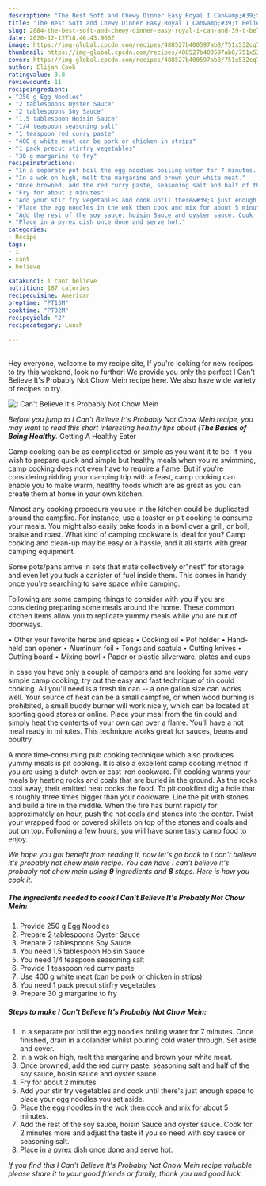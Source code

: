 ```yaml
---
description: "The Best Soft and Chewy Dinner Easy Royal I Can&amp;#39;t Believe It&amp;#39;s Probably Not Chow Mein"
title: "The Best Soft and Chewy Dinner Easy Royal I Can&amp;#39;t Believe It&amp;#39;s Probably Not Chow Mein"
slug: 2884-the-best-soft-and-chewy-dinner-easy-royal-i-can-and-39-t-believe-it-and-39-s-probably-not-chow-mein
date: 2020-12-12T18:46:43.966Z
image: https://img-global.cpcdn.com/recipes/488527b400597ab8/751x532cq70/i-cant-believe-its-probably-not-chow-mein-recipe-main-photo.jpg
thumbnail: https://img-global.cpcdn.com/recipes/488527b400597ab8/751x532cq70/i-cant-believe-its-probably-not-chow-mein-recipe-main-photo.jpg
cover: https://img-global.cpcdn.com/recipes/488527b400597ab8/751x532cq70/i-cant-believe-its-probably-not-chow-mein-recipe-main-photo.jpg
author: Elijah Cook
ratingvalue: 3.8
reviewcount: 11
recipeingredient:
- "250 g Egg Noodles"
- "2 tablespoons Oyster Sauce"
- "2 tablespoons Soy Sauce"
- "1.5 tablespoon Hoisin Sauce"
- "1/4 teaspoon seasoning salt"
- "1 teaspoon red curry paste"
- "400 g white meat can be pork or chicken in strips"
- "1 pack precut stirfry vegetables"
- "30 g margarine to fry"
recipeinstructions:
- "In a separate pot boil the egg noodles boiling water for 7 minutes. Once finished, drain in a colander whilst pouring cold water through. Set aside and cover."
- "In a wok on high, melt the margarine and brown your white meat."
- "Once browned, add the red curry paste, seasoning salt and half of the soy sauce, hoisin sauce and oyster sauce."
- "Fry for about 2 minutes"
- "Add your stir fry vegetables and cook until there&#39;s just enough space to place your egg noodles you set aside."
- "Place the egg noodles in the wok then cook and mix for about 5 minutes."
- "Add the rest of the soy sauce, hoisin Sauce and oyster sauce. Cook for 2 minutes more and adjust the taste if you so need with soy sauce or seasoning salt."
- "Place in a pyrex dish once done and serve hot."
categories:
- Recipe
tags:
- i
- cant
- believe

katakunci: i cant believe 
nutrition: 187 calories
recipecuisine: American
preptime: "PT13M"
cooktime: "PT32M"
recipeyield: "2"
recipecategory: Lunch

---
```

<br>
Hey everyone, welcome to my recipe site, If you're looking for new recipes to try this weekend, look no further! We provide you only the perfect I Can&#39;t Believe It&#39;s Probably Not Chow Mein recipe here. We also have wide variety of recipes to try.
<br>


![I Can&#39;t Believe It&#39;s Probably Not Chow Mein](https://img-global.cpcdn.com/recipes/488527b400597ab8/751x532cq70/i-cant-believe-its-probably-not-chow-mein-recipe-main-photo.jpg)

<i>Before you jump to I Can&#39;t Believe It&#39;s Probably Not Chow Mein recipe, you may want to read this short interesting healthy tips about {<strong>The Basics of Being Healthy</strong>.</i>
Getting A Healthy Eater

    
Camp cooking can be as complicated or simple as you want it to be. If you wish to prepare quick and simple but healthy meals when you're swimming, camp cooking does not even have to require a flame. But if you're considering ridding your camping trip with a feast, camp cooking can enable you to make warm, healthy foods which are as great as you can create them at home in your own kitchen.

 Almost any cooking procedure you use in the kitchen could be duplicated around the campfire. For instance, use a toaster or pit cooking to consume your meals. You might also easily bake foods in a bowl over a grill, or boil, braise and roast. What kind of camping cookware is ideal for you? Camp cooking and clean-up may be easy or a hassle, and it all starts with great camping equipment.

Some pots/pans arrive in sets that mate collectively or"nest" for storage and even let you tuck a canister of fuel inside them. This comes in handy once you're searching to save space while camping.

Following are some camping things to consider with you if you are considering preparing some meals around the home. These common kitchen items allow you to replicate yummy meals while you are out of doorways.


• Other your favorite herbs and spices
• Cooking oil
• Pot holder
• Hand-held can opener
• Aluminum foil
• Tongs and spatula
• Cutting knives
• Cutting board
• Mixing bowl
• Paper or plastic silverware, plates and cups

In case you have only a couple of campers and are looking for some very simple camp cooking, try out the easy and fast technique of tin could cooking. All you'll need is a fresh tin can -- a one gallon size can works well. Your source of heat can be a small campfire, or when wood burning is prohibited, a small buddy burner will work nicely, which can be located at sporting good stores or online. Place your meal from the tin could and simply heat the contents of your own can over a flame. You'll have a hot meal ready in minutes.  This technique works great for sauces, beans and poultry.

A more time-consuming pub cooking technique which also produces yummy meals is pit cooking.  It is also a excellent camp cooking method if you are using a dutch oven or cast iron cookware. Pit cooking warms your meals by heating rocks and coals that are buried in the ground. As the rocks cool away, their emitted heat cooks the food. To pit cookfirst dig a hole that is roughly three times bigger than your cookware. Line the pit with stones and build a fire in the middle. When the fire has burnt rapidly for approximately an hour, push the hot coals and stones into the center. Twist your wrapped food or covered skillets on top of the stones and coals and put on top. Following a few hours, you will have some tasty camp food to enjoy.


<i>We hope you got benefit from reading it, now let's go back to i can&#39;t believe it&#39;s probably not chow mein recipe. You can have i can&#39;t believe it&#39;s probably not chow mein using <strong>9</strong> ingredients and <strong>8</strong> steps. Here is how you cook it.
</i>

##### The ingredients needed to cook I Can&#39;t Believe It&#39;s Probably Not Chow Mein:

1. Provide 250 g Egg Noodles
1. Prepare 2 tablespoons Oyster Sauce
1. Prepare 2 tablespoons Soy Sauce
1. You need 1.5 tablespoon Hoisin Sauce
1. You need 1/4 teaspoon seasoning salt
1. Provide 1 teaspoon red curry paste
1. Use 400 g white meat (can be pork or chicken in strips)
1. You need 1 pack precut stirfry vegetables
1. Prepare 30 g margarine to fry


##### Steps to make I Can&#39;t Believe It&#39;s Probably Not Chow Mein:

1. In a separate pot boil the egg noodles boiling water for 7 minutes. Once finished, drain in a colander whilst pouring cold water through. Set aside and cover.
1. In a wok on high, melt the margarine and brown your white meat.
1. Once browned, add the red curry paste, seasoning salt and half of the soy sauce, hoisin sauce and oyster sauce.
1. Fry for about 2 minutes
1. Add your stir fry vegetables and cook until there&#39;s just enough space to place your egg noodles you set aside.
1. Place the egg noodles in the wok then cook and mix for about 5 minutes.
1. Add the rest of the soy sauce, hoisin Sauce and oyster sauce. Cook for 2 minutes more and adjust the taste if you so need with soy sauce or seasoning salt.
1. Place in a pyrex dish once done and serve hot.




<i>If you find this I Can&#39;t Believe It&#39;s Probably Not Chow Mein recipe valuable please share it to your good friends or family, thank you and good luck.</i>
